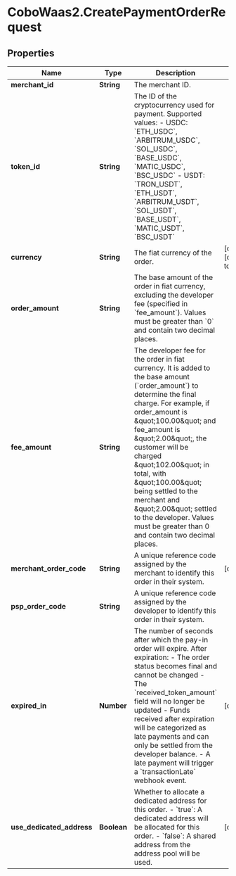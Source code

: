 # CoboWaas2.CreatePaymentOrderRequest

## Properties

Name | Type | Description | Notes
------------ | ------------- | ------------- | -------------
**merchant_id** | **String** | The merchant ID. | 
**token_id** | **String** | The ID of the cryptocurrency used for payment. Supported values:    - USDC: &#x60;ETH_USDC&#x60;, &#x60;ARBITRUM_USDC&#x60;, &#x60;SOL_USDC&#x60;, &#x60;BASE_USDC&#x60;, &#x60;MATIC_USDC&#x60;, &#x60;BSC_USDC&#x60;   - USDT: &#x60;TRON_USDT&#x60;, &#x60;ETH_USDT&#x60;, &#x60;ARBITRUM_USDT&#x60;, &#x60;SOL_USDT&#x60;, &#x60;BASE_USDT&#x60;, &#x60;MATIC_USDT&#x60;, &#x60;BSC_USDT&#x60;  | 
**currency** | **String** | The fiat currency of the order. | [optional] [default to &#39;USD&#39;]
**order_amount** | **String** | The base amount of the order in fiat currency, excluding the developer fee (specified in &#x60;fee_amount&#x60;). Values must be greater than &#x60;0&#x60; and contain two decimal places. | 
**fee_amount** | **String** | The developer fee for the order in fiat currency. It is added to the base amount (&#x60;order_amount&#x60;) to determine the final charge. For example, if order_amount is \&quot;100.00\&quot; and fee_amount is \&quot;2.00\&quot;, the customer will be charged \&quot;102.00\&quot; in total, with \&quot;100.00\&quot; being settled to the merchant and \&quot;2.00\&quot; settled to the developer. Values must be greater than 0 and contain two decimal places. | 
**merchant_order_code** | **String** | A unique reference code assigned by the merchant to identify this order in their system. | [optional] 
**psp_order_code** | **String** | A unique reference code assigned by the developer to identify this order in their system. | 
**expired_in** | **Number** | The number of seconds after which the pay-in order will expire. After expiration: - The order status becomes final and cannot be changed - The &#x60;received_token_amount&#x60; field will no longer be updated - Funds received after expiration will be categorized as late payments and can only be settled from the developer balance. - A late payment will trigger a &#x60;transactionLate&#x60; webhook event.  | [optional] 
**use_dedicated_address** | **Boolean** | Whether to allocate a dedicated address for this order.  - &#x60;true&#x60;: A dedicated address will be allocated for this order. - &#x60;false&#x60;: A shared address from the address pool will be used.  | [optional] 


